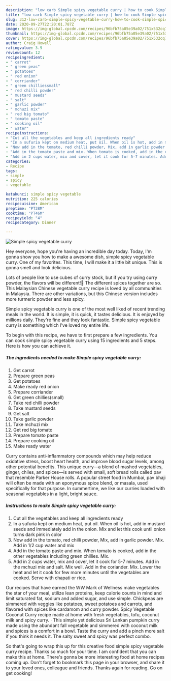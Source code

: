```yaml
---
description: "low carb Simple spicy vegetable curry | how to cook Simple spicy vegetable curry"
title: "low carb Simple spicy vegetable curry | how to cook Simple spicy vegetable curry"
slug: 312-low-carb-simple-spicy-vegetable-curry-how-to-cook-simple-spicy-vegetable-curry
date: 2020-09-27T22:20:01.787Z
image: https://img-global.cpcdn.com/recipes/96bfb75a05e39a02/751x532cq70/simple-spicy-vegetable-curry-recipe-main-photo.jpg
thumbnail: https://img-global.cpcdn.com/recipes/96bfb75a05e39a02/751x532cq70/simple-spicy-vegetable-curry-recipe-main-photo.jpg
cover: https://img-global.cpcdn.com/recipes/96bfb75a05e39a02/751x532cq70/simple-spicy-vegetable-curry-recipe-main-photo.jpg
author: Craig Howell
ratingvalue: 3.9
reviewcount: 12
recipeingredient:
- " carrot"
- " green peas"
- " potatoes"
- " red onion"
- " corriander"
- " green chilliessmall"
- " red chilli powder"
- " mustard seeds"
- " salt"
- " garlic powder"
- " mchuzi mix"
- " red big tomato"
- " tomato paste"
- " cooking oil"
- " water"
recipeinstructions:
- "Cut all the vegetables and keep all ingredients ready"
- "In a sufuria kept on medium heat, put oil. When oil is hot, add in mustard seeds and immediately add in the onion. Mix and let this cook until onion turns dark pink in color"
- "Now add in the tomato, red chilli powder, Mix, add in garlic powder. Mix. Add in 1/2 cup water and mix"
- "Add in the tomato paste and mix. When tomato is cooked, add in the other vegetables including green chillies. Mix."
- "Add in 2 cups water, mix and cover, let it cook for 5-7 minutes. Add in the mchuzi mix and salt. Mix well. Add in the coriander. Mix. Lower the heat and let it cook for few more minutes until the vegetables are cooked. Serve with chapati or rice."
categories:
- Recipe
tags:
- simple
- spicy
- vegetable

katakunci: simple spicy vegetable 
nutrition: 225 calories
recipecuisine: American
preptime: "PT38M"
cooktime: "PT46M"
recipeyield: "4"
recipecategory: Dinner

---
```



![Simple spicy vegetable curry](https://img-global.cpcdn.com/recipes/96bfb75a05e39a02/751x532cq70/simple-spicy-vegetable-curry-recipe-main-photo.jpg)

Hey everyone, hope you're having an incredible day today. Today, I'm gonna show you how to make a awesome dish, simple spicy vegetable curry. One of my favorites. This time, I will make it a little bit unique. This is gonna smell and look delicious.

Lots of people like to use cubes of curry stock, but if you try using curry powder, the flavors will be different!🤭 The different spices together are so. This Malaysian Chinese vegetable curry recipe is loved by all communities in Malaysia. There are other variations, but this Chinese version includes more turmeric powder and less spicy.

Simple spicy vegetable curry is one of the most well liked of recent trending meals in the world. It is simple, it is quick, it tastes delicious. It is enjoyed by millions daily. They're fine and they look fantastic. Simple spicy vegetable curry is something which I've loved my entire life.


To begin with this recipe, we have to first prepare a few ingredients. You can cook simple spicy vegetable curry using 15 ingredients and 5 steps. Here is how you can achieve it.

<!--inarticleads1-->

##### The ingredients needed to make Simple spicy vegetable curry:

1. Get  carrot
1. Prepare  green peas
1. Get  potatoes
1. Make ready  red onion
1. Prepare  corriander
1. Get  green chillies(small)
1. Take  red chilli powder
1. Take  mustard seeds
1. Get  salt
1. Take  garlic powder
1. Take  mchuzi mix
1. Get  red big tomato
1. Prepare  tomato paste
1. Prepare  cooking oil
1. Make ready  water


Curry contains anti-inflammatory compounds which may help reduce oxidative stress, boost heart health, and improve blood sugar levels, among other potential benefits. This unique curry—a blend of mashed vegetables, ginger, chiles, and spices—is served with small, soft bread rolls called pav that resemble Parker House rolls. A popular street food in Mumbai, pav bhaji will often be made with an eponymous spice blend, or masala, used specifically for that purpose. In summertime, we like our curries loaded with seasonal vegetables in a light, bright sauce. 

<!--inarticleads2-->

##### Instructions to make Simple spicy vegetable curry:

1. Cut all the vegetables and keep all ingredients ready
1. In a sufuria kept on medium heat, put oil. When oil is hot, add in mustard seeds and immediately add in the onion. Mix and let this cook until onion turns dark pink in color
1. Now add in the tomato, red chilli powder, Mix, add in garlic powder. Mix. Add in 1/2 cup water and mix
1. Add in the tomato paste and mix. When tomato is cooked, add in the other vegetables including green chillies. Mix.
1. Add in 2 cups water, mix and cover, let it cook for 5-7 minutes. Add in the mchuzi mix and salt. Mix well. Add in the coriander. Mix. Lower the heat and let it cook for few more minutes until the vegetables are cooked. Serve with chapati or rice.


Our recipes that have earned the WW Mark of Wellness make vegetables the star of your meal, utilize lean proteins, keep calorie counts in mind and limit saturated fat, sodium and added sugar, and use simple. Chickpeas are simmered with veggies like potatoes, sweet potatoes and carrots, and flavored with spices like cardamom and curry powder. Spicy Vegetable Coconut Curry recipe made at home with fresh vegetables, tofu, coconut milk and spicy curry. · This simple yet delicious Sri Lankan pumpkin curry made using the abundant fall vegetable and simmered with coconut milk and spices is a comfort in a bowl. Taste the curry and add a pinch more salt if you think it needs it. The salty sweet and spicy was perfect combo. 

So that's going to wrap this up for this creative food simple spicy vegetable curry recipe. Thanks so much for your time. I am confident that you can make this at home. There's gonna be more interesting food at home recipes coming up. Don't forget to bookmark this page in your browser, and share it to your loved ones, colleague and friends. Thanks again for reading. Go on get cooking!
